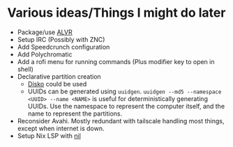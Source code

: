 # Various ideas/Things I might do later

- Package/use [ALVR](https://github.com/alvr-org/alvr)
- Setup IRC (Possibly with ZNC)
- Add Speedcrunch configuration
- Add Polychromatic
- Add a rofi menu for running commands (Plus modifier key to open in shell)
- Declarative partition creation
  - [Disko](https://github.com/nix-community/disko) could be used
  - UUIDs can be generated using `uuidgen`. `uuidgen --md5 --namespace <UUID> --name <NAME>` is useful for deterministically generating UUIDs. Use the namespace to represent the computer itself, and the name to represent the partitions.
- Reconsider Avahi. Mostly redundant with tailscale handling most things, except when internet is down.
- Setup Nix LSP with [nil](https://github.com/oxalica/nil)
